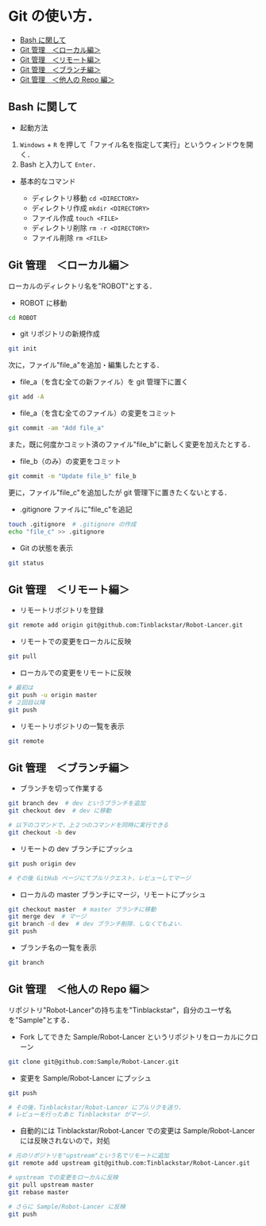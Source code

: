 # Git の使い方．

- [Bash に関して](#bash-%E3%81%AB%E9%96%A2%E3%81%97%E3%81%A6)
- [Git 管理　＜ローカル編＞](#git-%E7%AE%A1%E7%90%86%E3%83%AD%E3%83%BC%E3%82%AB%E3%83%AB%E7%B7%A8)
- [Git 管理　＜リモート編＞](#git-%E7%AE%A1%E7%90%86%E3%83%AA%E3%83%A2%E3%83%BC%E3%83%88%E7%B7%A8)
- [Git 管理　＜ブランチ編＞](#git-%E7%AE%A1%E7%90%86%E3%83%96%E3%83%A9%E3%83%B3%E3%83%81%E7%B7%A8)
- [Git 管理　＜他人の Repo 編＞](#git-%E7%AE%A1%E7%90%86%E4%BB%96%E4%BA%BA%E3%81%AE-repo-%E7%B7%A8)

## Bash に関して

* 起動方法

1. `Windows` + `R` を押して「ファイル名を指定して実行」というウィンドウを開く．
1. Bash と入力して `Enter`．

* 基本的なコマンド

  * ディレクトリ移動 `cd <DIRECTORY>`
  * ディレクトリ作成 `mkdir <DIRECTORY>`
  * ファイル作成 `touch <FILE>`
  * ディレクトリ削除 `rm -r <DIRECTORY>`
  * ファイル削除 `rm <FILE>`

## Git 管理　＜ローカル編＞

ローカルのディレクトリ名を"ROBOT"とする．

* ROBOT に移動

```sh
cd ROBOT
```

* git リポジトリの新規作成

```sh
git init
```

次に，ファイル"file_a"を追加・編集したとする．

* file_a（を含む全ての新ファイル）を git 管理下に置く

```sh
git add -A
```

* file_a（を含む全てのファイル）の変更をコミット

```sh
git commit -am "Add file_a"
```

また，既に何度かコミット済のファイル"file_b"に新しく変更を加えたとする．

* file_b（のみ）の変更をコミット

```sh
git commit -m "Update file_b" file_b
```

更に，ファイル"file_c"を追加したが git 管理下に置きたくないとする．

* .gitignore ファイルに"file_c"を追記

```sh
touch .gitignore  # .gitignore の作成
echo "file_c" >> .gitignore
```

* Git の状態を表示

```sh
git status
```

## Git 管理　＜リモート編＞

* リモートリポジトリを登録

```sh
git remote add origin git@github.com:Tinblackstar/Robot-Lancer.git
```

* リモートでの変更をローカルに反映

```sh
git pull
```

* ローカルでの変更をリモートに反映

```sh
# 最初は
git push -u origin master
# ２回目以降
git push
```

* リモートリポジトリの一覧を表示

```sh
git remote
```

## Git 管理　＜ブランチ編＞

* ブランチを切って作業する

```sh
git branch dev  # dev というブランチを追加
git checkout dev  # dev に移動

# 以下のコマンドで，上２つのコマンドを同時に実行できる
git checkout -b dev
```

* リモートの dev ブランチにプッシュ

```sh
git push origin dev

# その後 GitHub ページにてプルリクエスト，レビューしてマージ
```

* ローカルの master ブランチにマージ，リモートにプッシュ

```sh
git checkout master  # master ブランチに移動
git merge dev  # マージ
git branch -d dev  # dev ブランチ削除．しなくてもよい．
git push
```

* ブランチ名の一覧を表示

```sh
git branch
```

## Git 管理　＜他人の Repo 編＞

リポジトリ"Robot-Lancer"の持ち主を"Tinblackstar"，自分のユーザ名を"Sample"とする．

* Fork してできた Sample/Robot-Lancer というリポジトリをローカルにクローン

```sh
git clone git@github.com:Sample/Robot-Lancer.git
```

* 変更を Sample/Robot-Lancer にプッシュ

```sh
git push

# その後，Tinblackstar/Robot-Lancer にプルリクを送り，
# レビューを行ったあと Tinblackstar がマージ．
```

* 自動的には Tinblackstar/Robot-Lancer での変更は Sample/Robot-Lancer には反映されないので，対処

```sh
# 元のリポジトリを"upstream"という名でリモートに追加
git remote add upstream git@github.com:Tinblackstar/Robot-Lancer.git

# upstream での変更をローカルに反映
git pull upstream master
git rebase master

# さらに Sample/Robot-Lancer に反映
git push
```
